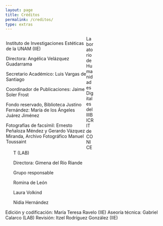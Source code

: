```yaml
---
layout: page
title: Créditos
permalink: /creditos/
type: extras
---
```

<div>

<div class="row">
   <div class="col-left" style="padding-left: 2px;
   float: left;
   width: 50%;">

Instituto de Investigaciones Estéticas de la UNAM (IIE)

Directora: Angélica Velázquez Guadarrama

Secretario Académico: Luis Vargas de Santiago

Coordinador de Publicaciones: Jaime Soler Frost



Fondo reservado, Biblioteca Justino Fernández: María de los Ángeles Juárez Jiménez

Fotografías de facsímil: Ernesto Peñaloza Méndez y Gerardo Vázquez Miranda, Archivo Fotográfico Manuel Toussaint

</div>

 <div class="col-right" style="padding-left: 25px; width: 50%;">

 Laboratorio de Humanidades Digitales del IIIBICRIT de CONICET (LAB)


Directora: Gimena del Río Riande

Grupo responsable

Romina de León

Laura Volkind

Nidia Hernández

</div>
</div>

<div>

Edición y codificación: María Teresa Ravelo (IIE)
Aseoría técnica: Gabriel Calarco (LAB)
Revisión: Itzel Rodríguez González (IIE)
</div>

</div>